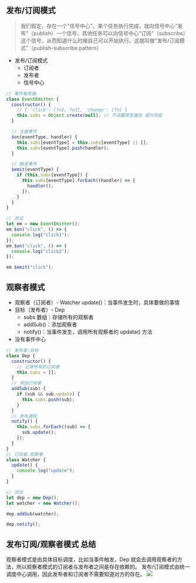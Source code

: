 ## 发布/订阅模式

> 我们假定，存在一个"信号中心"，某个任务执行完成，就向信号中心"发布"（publish）一个信号，其他任务可以向信号中心"订阅"（subscribe）这个信号，从而知道什么时候自己可以开始执行。这就叫做"发布/订阅模式"（publish-subscribe pattern）

- 发布/订阅模式
  - 订阅者
  - 发布者
  - 信号中心

```js
// 事件触发器
class EventEmitter {
  constructor() {
    // { 'click': [fn1, fn2], 'change': [fn] }
    this.subs = Object.create(null); // 不设置原型属性 提升性能
  }

  // 注册事件
  $on(eventType, handler) {
    this.subs[eventType] = this.subs[eventType] || [];
    this.subs[eventType].push(handler);
  }

  // 触发事件
  $emit(eventType) {
    if (this.subs[eventType]) {
      this.subs[eventType].forEach((handler) => {
        handler();
      });
    }
  }
}

// 测试
let em = new EventEmitter();
em.$on("click", () => {
  console.log("click1");
});
em.$on("click", () => {
  console.log("click2");
});

em.$emit("click");
```

## 观察者模式

- 观察者（订阅者）- Watcher
  update()：当事件发生时，具体要做的事情
- 目标（发布者）- Dep
  - subs 数组：存储所有的观察者
  - addSub()：添加观察者
  - notify()：当事件发生，调用所有观察者的 updata() 方法
- 没有事件中心

```js
// 发布者-目标
class Dep {
  constructor() {
    // 记录所有的订阅者
    this.subs = [];
  }
  // 添加订阅者
  addSub(sub) {
    if (sub && sub.update) {
      this.subs.push(sub);
    }
  }
  // 发布通知
  notify() {
    this.subs.forEach((sub) => {
      sub.update();
    });
  }
}
// 订阅者-观察者
class Watcher {
  update() {
    console.log("update");
  }
}

// 测试
let dep = new Dep();
let watcher = new Watcher();

dep.addSub(watcher);

dep.notify();
```

## 发布订阅/观察者模式 总结

观察者模式是由具体目标调度，比如当事件触发，Dep 就会去调用观察者的方法，所以观察者模式的订阅者与发布者之间是存在依赖的。
发布/订阅模式由统一调度中心调用，因此发布者和订阅者不需要知道对方的存在。
![](/images/ob1.png)
